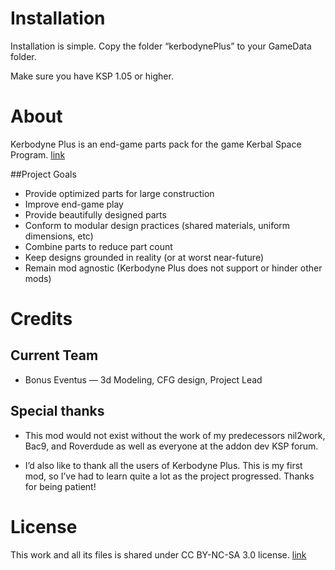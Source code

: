 # Installation

Installation is simple. Copy the folder “kerbodynePlus” to your GameData folder.

Make sure you have KSP 1.05 or higher.


# About

Kerbodyne Plus is an end-game parts pack for the game Kerbal Space Program.
[link](https://kerbalspaceprogram.com/)

##Project Goals
* Provide optimized parts for large construction
* Improve end-game play
* Provide beautifully designed parts
* Conform to modular design practices (shared materials, uniform dimensions, etc)
* Combine parts to reduce part count
* Keep designs grounded in reality (or at worst near-future)
* Remain mod agnostic (Kerbodyne Plus does not support or hinder other mods)


# Credits

## Current Team

* Bonus Eventus — 3d Modeling, CFG design, Project Lead

## Special thanks

* This mod would not exist without the work of my predecessors nil2work, Bac9, and Roverdude as well as everyone at the addon dev KSP forum. 

* I’d also like to thank all the users of Kerbodyne Plus. This is my first mod, so I’ve had to learn quite a lot as the project progressed. Thanks for being patient!


# License

This work and all its files is shared under CC BY-NC-SA 3.0 license. [link](https://creativecommons.org/licenses/by-nc-sa/3.0/)